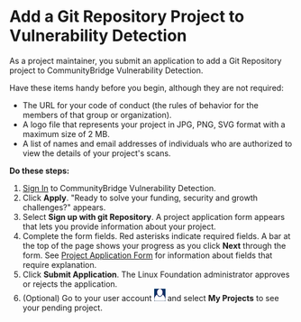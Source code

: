 # Add a Git Repository Project to Vulnerability Detection

As a project maintainer, you submit an application to add a Git Repository project to CommunityBridge Vulnerability Detection.

Have these items handy before you begin, although they are not required:

* The URL for your code of conduct \(the rules of behavior for the members of that group or organization\).
* A logo file that represents your project in JPG, PNG, SVG format with a maximum size of 2 MB.
* A list of names and email addresses of individuals who are authorized to view the details of your project's scans.

**Do these steps:**

1. [Sign In](../../../sso/sign-in/) to CommunityBridge Vulnerability Detection.
2. Click **Apply**. "Ready to solve your funding, security and growth challenges?" appears.
3. Select **Sign up with git Repository**. A project application form appears that lets you provide information about your project.
4. Complete the form fields. Red asterisks indicate required fields. A bar at the top of the page shows your progress as you click **Next** through the form. See [Project Application Form](../../communitybridge-funding/project-application.md) for information about fields that require explanation.
5. Click **Submit Application**. The Linux Foundation administrator approves or rejects the application.
6. \(Optional\) Go to your user account ![](../../../.gitbook/assets/7419011.png) and select **My Projects** to see your pending project.

